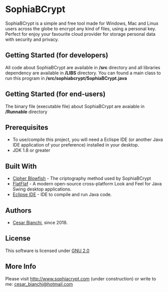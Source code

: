 # SophiaBCrypt
SophiaBCrypt is a simple and free tool made for Windows, Mac and Linux users across the globe to encrypt any kind of files, using a personal key. Perfect for enjoy your favourite cloud provider for storage personal data with security and privacy.

## Getting Started (for developers)
All code about SophiaBCrypt are available in **/src** directory and all libraries dependency are available in **/LIBS** directory.
You can found a main class to run this program in **/src/sophiabcrypt/SophiaBCrypt.java**

## Getting Started (for end-users)
The binary file (executable file) about SophiaBCrypt are avaiable in **/Runnable** directory

## Prerequisites
 - To use/compile this project, you will need a Eclispe IDE (or another Java IDE application of your preference) installed in your desktop.
 - JDK 1.8 or greater

## Built With
- [Cipher Blowfish](https://docs.oracle.com/javase/6/docs/technotes/guides/security/crypto/CryptoSpec.html#BlowKeyEx) - The criptography method used by SophiaBCrypt
- [FlatFlaf](https://www.formdev.com/flatlaf/) - A modern open-source cross-platform Look and Feel for Java Swing desktop applications.
- [Eclipse IDE](https://www.eclipse.org/downloads/) - IDE to compile and run Java code.

## Authors
- [Cesar Bianchi](https://www.linkedin.com/in/cesar-bianchi-9b90571b/), since 2018.

## License
 This software is licensed under [GNU 2.0](https://www.gnu.org/licenses/old-licenses/gpl-2.0.html)   

## More Info
 Please visit http://www.sophiacrypt.com (under construction) or write to me: cesar_bianchi@hotmail.com
